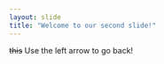 ```yaml
---
layout: slide
title: "Welcome to our second slide!"
---
```

~~this~~
Use the left arrow to go back!
